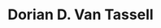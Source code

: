 ---
title: "Dorian D. Van Tassell" 
presenter_id: dorian_van_tassell
permalink: /member_full_presentations/dorian_van_tassell
layout: member_all_presentations
---
